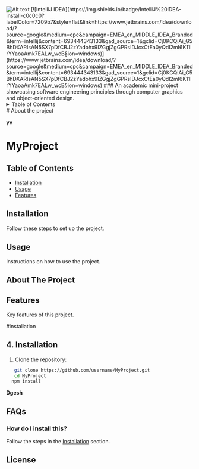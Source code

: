 <img src="https://github.com/user-attachments/assets/0b046f60-3e42-45ef-b4db-e916fcb00326" alt="Alt text">
[![IntelliJ IDEA](https://img.shields.io/badge/IntelliJ%20IDEA-install-c0c0c0?labelColor=7209b7&style=flat&link=https://www.jetbrains.com/idea/download/?source=google&medium=cpc&campaign=EMEA_en_MIDDLE_IDEA_Branded&term=intellij&content=693444343133&gad_source=1&gclid=Cj0KCQiAi_G5BhDXARIsAN5SX7pDfCBJ2zYadohx9IZGgjZgGPRsIDJcxCtEa0yQdI2mI6K11lrYYaoaAmk7EALw_wcB&section=windows)](https://www.jetbrains.com/idea/download/?source=google&medium=cpc&campaign=EMEA_en_MIDDLE_IDEA_Branded&term=intellij&content=693444343133&gad_source=1&gclid=Cj0KCQiAi_G5BhDXARIsAN5SX7pDfCBJ2zYadohx9IZGgjZgGPRsIDJcxCtEa0yQdI2mI6K11lrYYaoaAmk7EALw_wcB&section=windows)
### An academic mini-project showcasing software engineering principles through computer graphics and object-oriented design.
<details>
  <summary>Table of Contents</summary>
  <ol>
    <li>
      <a href="#about-the-project">About The Project</a>
      <ul>
        <li><a href="#built-with">Built With</a></li>
      </ul>
    </li>
    <li>
      <a href="#getting-started">Getting Started</a>
      <ul>
        <li><a href="#prerequisites">Prerequisites</a></li>
        <li><a href="#installation">Installation</a></li>
      </ul>
    </li>
    <li><a href="#usage">Usage</a></li>
    <li><a href="#roadmap">Roadmap</a></li>
    <li><a href="#contributing">Contributing</a></li>
    <li><a href="#license">License</a></li>
    <li><a href="#contact">Contact</a></li>
    <li><a href="#acknowledgments">Acknowledgments</a></li>
  </ol>
</details>
# About the project

**yv**
# MyProject

## Table of Contents
- [Installation](#installation)
- [Usage](#usage)
- [Features](#features)

## Installation
Follow these steps to set up the project.

## Usage
Instructions on how to use the project.
## About The Project
## Features
Key features of this project.

#installation

## 4. Installation
1. Clone the repository:
```bash
   git clone https://github.com/username/MyProject.git
   cd MyProject
  npm install
```


**Dgesh**

## FAQs
### How do I install this?
Follow the steps in the [Installation](#installation) section.













## License
